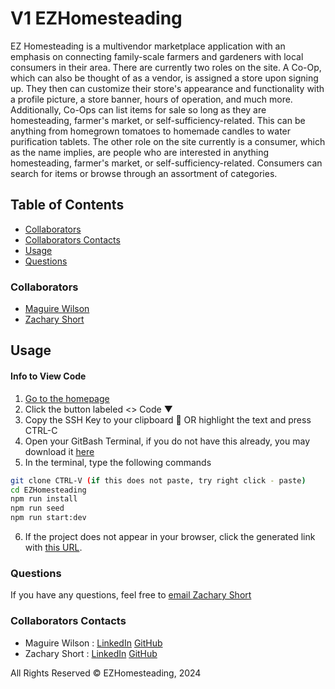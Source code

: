 # V1 EZHomesteading

EZ Homesteading is a multivendor marketplace application with an emphasis on connecting family-scale farmers and gardeners with local consumers in their area. There are currently two roles on the site. A Co-Op, which can also be thought of as a vendor, is assigned a store upon signing up. They then can customize their store's appearance and functionality with a profile picture, a store banner, hours of operation, and much more. Additionally, Co-Ops can list items for sale so long as they are homesteading, farmer's market, or self-sufficiency-related. This can be anything from homegrown tomatoes to homemade candles to water purification tablets. The other role on the site currently is a consumer, which as the name implies, are people who are interested in anything homesteading, farmer's market, or self-sufficiency-related. Consumers can search for items or browse through an assortment of categories. 

## Table of Contents 
- [Collaborators](#collaborators)
- [Collaborators Contacts](#collaborators-contacts)
- [Usage](#usage)
- [Questions](#questions)

### Collaborators
- [Maguire Wilson](https://github.com/MacroWil)
- [Zachary Short](https://github.com/zachmshort/)

## Usage 

#### Info to View Code 
1. [Go to the homepage](https://github.com/zachmshort/EZHomesteading)
2. Click the button labeled <> Code ▼
3. Copy the SSH Key to your clipboard 📑 OR highlight the text and press CTRL-C
4. Open your GitBash Terminal, if you do not have this already, you may download it [here](https://git-scm.com/downloads)
5. In the terminal, type the following commands
```bash
git clone CTRL-V (if this does not paste, try right click - paste)
cd EZHomesteading
npm run install
npm run seed
npm run start:dev
```
6. If the project does not appear in your browser, click the generated link with [this URL](http://localhost:3000/).

### Questions

If you have any questions, feel free to [email Zachary Short](mailto:zms@ezhomesteading.com)

### Collaborators Contacts

- Maguire Wilson : [LinkedIn](https://www.linkedin.com/in/maguire-wilson-4611012a0/) [GitHub](https://github.com/MacroWil)
- Zachary Short : [LinkedIn](https://www.linkedin.com/in/zachary-short-12a1ab2a8/) [GitHub](https://github.com/zachmshort)

All Rights Reserved © EZHomesteading, 2024
